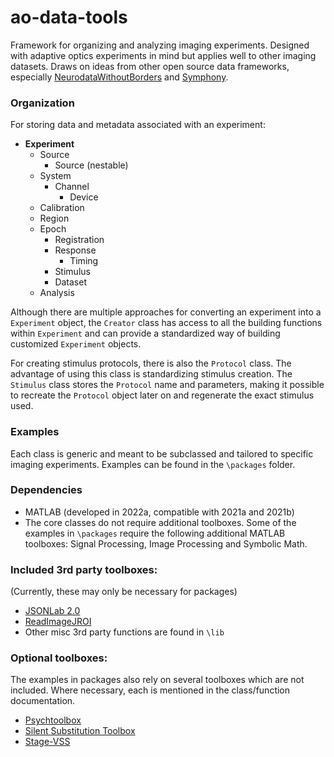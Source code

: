 # ao-data-tools

Framework for organizing and analyzing imaging experiments. Designed with adaptive optics experiments in mind but applies well to other imaging datasets. Draws on ideas from other open source data frameworks, especially [NeurodataWithoutBorders](https://github.com/NeurodataWithoutBorders) and [Symphony](https://github.com/Symphony-DAS/symphony-matlab). 

### Organization 

For storing data and metadata associated with an experiment:

- **Experiment**
  - Source
    - Source (nestable) 
  - System
    - Channel
      - Device
  - Calibration
  - Region
  - Epoch
    - Registration
    - Response
      - Timing
    - Stimulus
    - Dataset
   - Analysis

Although there are multiple approaches for converting an experiment into a `Experiment` object, the `Creator` class has access to all the building functions within `Experiment` and can provide a standardized way of building customized `Experiment` objects.

For creating stimulus protocols, there is also the `Protocol` class. The advantage of using this class is standardizing stimulus creation. The `Stimulus` class stores the `Protocol` name and parameters, making it possible to recreate the `Protocol` object later on and regenerate the exact stimulus used.

### Examples
Each class is generic and meant to be subclassed and tailored to specific imaging experiments. Examples can be found in the `\packages` folder.

### Dependencies
- MATLAB (developed in 2022a, compatible with 2021a and 2021b)
- The core classes do not require additional toolboxes. Some of the examples in `\packages` require the following additional MATLAB toolboxes: Signal Processing, Image Processing and Symbolic Math.

### Included 3rd party toolboxes:
(Currently, these may only be necessary for packages)
- [JSONLab 2.0](https://www.mathworks.com/matlabcentral/fileexchange/33381-jsonlab-a-toolbox-to-encode-decode-json-files?s_tid=ta_fx_results)
- [ReadImageJROI](https://github.com/DylanMuir/ReadImageJROI)
- Other misc 3rd party functions are found in `\lib`

### Optional toolboxes:
The examples in packages also rely on several toolboxes which are not included. Where necessary, each is mentioned in the class/function documentation.
- [Psychtoolbox](https://github.com/Psychtoolbox-3/Psychtoolbox-3)
- [Silent Substitution Toolbox](https://github.com/spitschan/SilentSubstitutionToolbox)
- [Stage-VSS](https://github.com/Stage-VSS/stage)